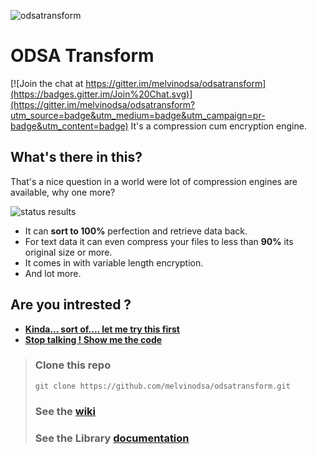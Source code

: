 ![odsatransform](http://melvinodsa.github.io/odsatransform/images/logo.gif)
# ODSA Transform

[![Join the chat at https://gitter.im/melvinodsa/odsatransform](https://badges.gitter.im/Join%20Chat.svg)](https://gitter.im/melvinodsa/odsatransform?utm_source=badge&utm_medium=badge&utm_campaign=pr-badge&utm_content=badge)
It's a compression cum encryption engine.

## What's there in this?
That's a nice question in a world were lot of compression engines are available, why one more?

![status results](http://melvinodsa.github.io/odsatransform/images/status.png)

- It can **sort to 100%** perfection and retrieve data back.
- For text data it can even compress your files to less than **90%** its original size or more.
- It comes in with variable length encryption.
- And lot more.

## Are you intrested ?

- [**Kinda...  sort of.... let me try this first**](https://github.com/melvinodsa/odsatransform/releases)
- [**Stop talking ! Show me the code**](https://github.com/melvinodsa/odsatransform/wiki/Contributor)


> ### Clone this repo
>`git clone https://github.com/melvinodsa/odsatransform.git`
> ### See the [wiki](https://github.com/melvinodsa/odsatransform/wiki)
> ### See the Library [documentation](http:/melvinodsa.github.io/odsatransform/html/index.html)
